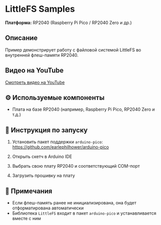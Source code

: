 # LittleFS Samples

**Платформа:** RP2040 (Raspberry Pi Pico / RP2040 Zero и др.)

## Описание

Пример демонстрирует работу с файловой системой LittleFS во внутренней флеш-памяти RP2040.

## Видео на YouTube

[Смотреть видео на YouTube](https://www.youtube.com/watch?v=41uz_XFMwB4)

## ⚙️ Используемые компоненты

- Плата на базе RP2040 (например, Raspberry Pi Pico, RP2040 Zero и т.д.)

## 🚀 Инструкция по запуску

1. Установить пакет поддержки `arduino-pico`:  
   https://github.com/earlephilhower/arduino-pico

2. Открыть скетч в Arduino IDE

3. Выбрать свою плату RP2040 и соответствующий COM-порт

4. Загрузить прошивку на плату

## 📝 Примечания

- Если флеш-память ранее не инициализирована, она будет отформатирована автоматически
- Библиотека `LittleFS` входит в пакет `arduino-pico` и устанавливается вместе с ним
